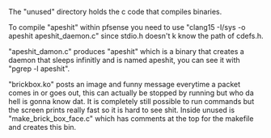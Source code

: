The "unused" directory holds the c code that compiles binaries.

To compile "apeshit" within pfsense you need to use "clang15 -I/sys -o apeshit apeshit_daemon.c" since stdio.h doesn't k know the path of cdefs.h. 

"apeshit_damon.c" produces "apeshit" which is a binary that creates a daemon that sleeps infinitly and is named apeshit, you can see it with "pgrep -l apeshit".

"brickbox.ko" posts an image and funny message everytime a packet comes in or goes out, this can actually be stopped by running <kldunload brickbox.ko> but who da hell is gonna know dat.  It is completely still possible to run commands but the screen prints really fast so it is hard to see shit.  Inside unused is "make_brick_box_face.c" which has comments at the top for the makefile and creates this bin.
